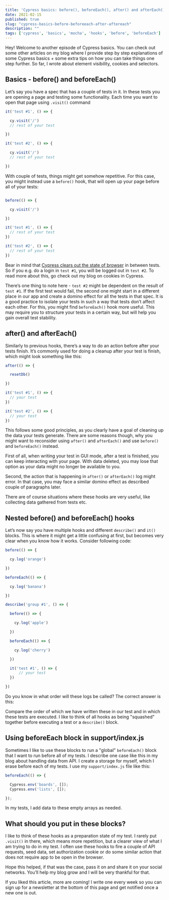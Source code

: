 ```yaml
---
title: 'Cypress basics: before(), beforeEach(), after() and afterEach()'
date: 2021-02-15
published: true
slug: "cypress-basics-before-beforeeach-after-aftereach"
description: ""
tags: ['cypress', 'basics', 'mocha', 'hooks', 'before', 'beforeEach']
---
```

Hey! Welcome to another episode of Cypress basics. You can check out some other articles on my blog where I provide step by step explanations of some Cypress basics + some extra tips on how you can take things one step further. So far, I wrote about <nuxt-link to="/cypress-basics-check-if-element-exists">element visibility</nuxt-link>, <nuxt-link to="cypress-basics-where-did-my-cookies-disappear">cookies</nuxt-link> and <nuxt-link to="cypress-basics-selecting-elements">selectors</nuxt-link>.

## Basics - before() and beforeEach()
Let’s say you have a spec that has a couple of tests in it. In these tests you are opening a page and testing some functionality. Each time you want to open that page using `.visit()` command
```js
it('test #1', () => {

  cy.visit('/')
  // rest of your test

})

it('test #2', () => {

  cy.visit('/')
  // rest of your test

})
```
With couple of tests, things might get somehow repetitive. For this case, you might instead use a `before()` hook, that will open up your page before all of your tests:
```js

before(() => {

  cy.visit('/')

})

it('test #1', () => {
  // rest of your test
})

it('test #2', () => {
  // rest of your test
})
```
Bear in mind that [Cypress clears out the state of browser](https://docs.cypress.io/api/commands/clearcookies.html#Syntax) in between tests. So if you e.g. do a login in `test #1`, you will be logged out in `test #2`. To read more about this, go check out my blog on cookies in <nuxt-link to="/cypress-basics-where-did-my-cookies-disappear">Cypress</nuxt-link>.

There’s one thing to note here - `test #2` might be dependent on the result of `test #1`. If the first test would fail, the second one might start in a different place in our app and create a domino effect for all the tests in that spec. It is a good practice to isolate your tests in such a way that tests don’t affect each other. For this, you might find `beforeEach()` hook more useful. This may require you to structure your tests in a certain way, but will help you gain overall test stability.

## after() and afterEach()
Similarly to previous hooks, there’s a way to do an action before after your tests finish. It’s commonly used for doing a cleanup after your test is finish, which might look something like this:
```js
after(() => {

  resetDb()

})

it('test #1', () => {
  // your test
})

it('test #2', () => {
  // your test
})
```
This follows some good principles, as you clearly have a goal of cleaning up the data your tests generate. There are some reasons though, why you might want to reconsider using `after()` and `afterEach()` and use `before()` and `beforeEach()` instead.

First of all, when writing your test in GUI mode, after a test is finished, you can keep interacting with your page. With data deleted, you may lose that option as your data might no longer be available to you.

Second, the action that is happening in `after()` or `afterEach()` log might error. In that case, you may face a similar domino effect as described couple of paragraphs later.

There are of course situations where these hooks are very useful, like collecting data gathered from tests etc.

## Nested before() and beforeEach() hooks
Let’s now say you have multiple hooks and different `describe()` and `it()` blocks. This is where it might get a little confusing at first, but becomes very clear when you know how it works. Consider following code:
```js
before(() => {

  cy.log('orange')

})

beforeEach(() => {

  cy.log('banana')

})

describe('group #1', () => {

  before(() => {

    cy.log('apple')

  })

  beforeEach(() => {

    cy.log('cherry')

  })

  it('test #1', () => {
      // your test
  })

})
```

Do you know in what order will these logs be called? The correct answer is this:
<v-img alt="before and beforeEach hooks" src="hooks.png"></v-img>

Compare the order of which we have written these in our test and in which these tests are executed. I like to think of all hooks as being "squashed" together before executing a test or a `describe()` block.

## Using beforeEach block in support/index.js
Sometimes I like to use these blocks to run a "global" `beforeEach()` block that I want to run before all of my tests. I describe one case like this in my blog about <nuxt-link to="/working-with-api-response-data-in-cypress">handling data from API</nuxt-link>. I create a storage for myself, which I erase before each of my tests. I use my `support/index.js` file like this:
```js [support/index.js]
beforeEach(() => {

  Cypress.env('boards', []);
  Cypress.env('lists', []);

});
```
In my tests, I add data to these empty arrays as needed.

## What should you put in these blocks?
I like to think of these hooks as a preparation state of my test. I rarely put `.visit()` in there, which means more repetition, but a clearer view of what I am trying to do in my test. I often use these hooks to fire a couple of API requests, seed data, set authorization cookie or do some similar action that does not require app to be open in the browser.

Hope this helped, if that was the case, pass it on and share it on your social networks. You’ll help my blog grow and I will be very thankful for that.

If you liked this article, more are coming! I write one every week so you can sign up for a newsletter at the bottom of this page and get notified once a new one is out.
